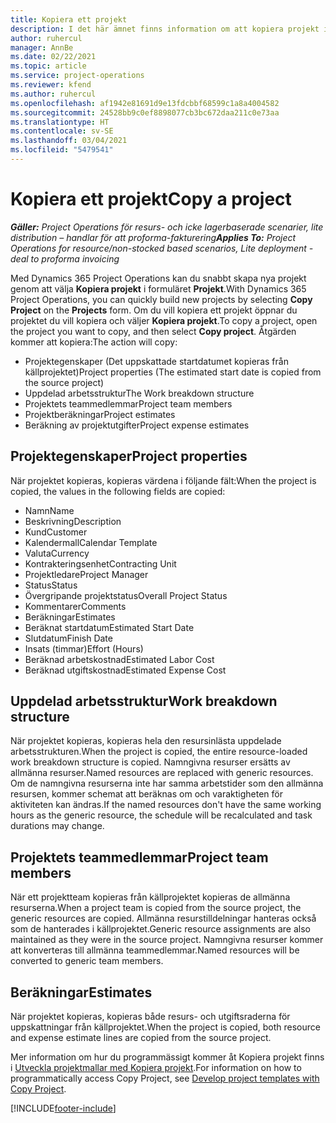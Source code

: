 ```yaml
---
title: Kopiera ett projekt
description: I det här ämnet finns information om att kopiera projekt i Dynamics 365 Project Operations.
author: ruhercul
manager: AnnBe
ms.date: 02/22/2021
ms.topic: article
ms.service: project-operations
ms.reviewer: kfend
ms.author: ruhercul
ms.openlocfilehash: af1942e81691d9e13fdcbbf68599c1a8a4004582
ms.sourcegitcommit: 24528bb9c0ef8898077cb3bc672daa211c0e73aa
ms.translationtype: HT
ms.contentlocale: sv-SE
ms.lasthandoff: 03/04/2021
ms.locfileid: "5479541"
---
```

# <a name="copy-a-project"></a><span data-ttu-id="4fd11-103">Kopiera ett projekt</span><span class="sxs-lookup"><span data-stu-id="4fd11-103">Copy a project</span></span>

<span data-ttu-id="4fd11-104">_**Gäller:** Project Operations för resurs- och icke lagerbaserade scenarier, lite distribution – handlar för att proforma-fakturering_</span><span class="sxs-lookup"><span data-stu-id="4fd11-104">_**Applies To:** Project Operations for resource/non-stocked based scenarios, Lite deployment - deal to proforma invoicing_</span></span>

<span data-ttu-id="4fd11-105">Med Dynamics 365 Project Operations kan du snabbt skapa nya projekt genom att välja **Kopiera projekt** i formuläret **Projekt**.</span><span class="sxs-lookup"><span data-stu-id="4fd11-105">With Dynamics 365 Project Operations, you can quickly build new projects by selecting **Copy Project** on the **Projects** form.</span></span> <span data-ttu-id="4fd11-106">Om du vill kopiera ett projekt öppnar du projektet du vill kopiera och väljer **Kopiera projekt**.</span><span class="sxs-lookup"><span data-stu-id="4fd11-106">To copy a project, open the project you want to copy, and then select **Copy project**.</span></span> <span data-ttu-id="4fd11-107">Åtgärden kommer att kopiera:</span><span class="sxs-lookup"><span data-stu-id="4fd11-107">The action will copy:</span></span>

- <span data-ttu-id="4fd11-108">Projektegenskaper (Det uppskattade startdatumet kopieras från källprojektet)</span><span class="sxs-lookup"><span data-stu-id="4fd11-108">Project properties (The estimated start date is copied from the source project)</span></span>
- <span data-ttu-id="4fd11-109">Uppdelad arbetsstruktur</span><span class="sxs-lookup"><span data-stu-id="4fd11-109">The Work breakdown structure</span></span>
- <span data-ttu-id="4fd11-110">Projektets teammedlemmar</span><span class="sxs-lookup"><span data-stu-id="4fd11-110">Project team members</span></span>
- <span data-ttu-id="4fd11-111">Projektberäkningar</span><span class="sxs-lookup"><span data-stu-id="4fd11-111">Project estimates</span></span>
- <span data-ttu-id="4fd11-112">Beräkning av projektutgifter</span><span class="sxs-lookup"><span data-stu-id="4fd11-112">Project expense estimates</span></span>

## <a name="project-properties"></a><span data-ttu-id="4fd11-113">Projektegenskaper</span><span class="sxs-lookup"><span data-stu-id="4fd11-113">Project properties</span></span>

<span data-ttu-id="4fd11-114">När projektet kopieras, kopieras värdena i följande fält:</span><span class="sxs-lookup"><span data-stu-id="4fd11-114">When the project is copied, the values in the following fields are copied:</span></span>

- <span data-ttu-id="4fd11-115">Namn</span><span class="sxs-lookup"><span data-stu-id="4fd11-115">Name</span></span>
- <span data-ttu-id="4fd11-116">Beskrivning</span><span class="sxs-lookup"><span data-stu-id="4fd11-116">Description</span></span>
- <span data-ttu-id="4fd11-117">Kund</span><span class="sxs-lookup"><span data-stu-id="4fd11-117">Customer</span></span>
- <span data-ttu-id="4fd11-118">Kalendermall</span><span class="sxs-lookup"><span data-stu-id="4fd11-118">Calendar Template</span></span>
- <span data-ttu-id="4fd11-119">Valuta</span><span class="sxs-lookup"><span data-stu-id="4fd11-119">Currency</span></span>
- <span data-ttu-id="4fd11-120">Kontrakteringsenhet</span><span class="sxs-lookup"><span data-stu-id="4fd11-120">Contracting Unit</span></span>
- <span data-ttu-id="4fd11-121">Projektledare</span><span class="sxs-lookup"><span data-stu-id="4fd11-121">Project Manager</span></span>
- <span data-ttu-id="4fd11-122">Status</span><span class="sxs-lookup"><span data-stu-id="4fd11-122">Status</span></span>
- <span data-ttu-id="4fd11-123">Övergripande projektstatus</span><span class="sxs-lookup"><span data-stu-id="4fd11-123">Overall Project Status</span></span>
- <span data-ttu-id="4fd11-124">Kommentarer</span><span class="sxs-lookup"><span data-stu-id="4fd11-124">Comments</span></span>
- <span data-ttu-id="4fd11-125">Beräkningar</span><span class="sxs-lookup"><span data-stu-id="4fd11-125">Estimates</span></span>
- <span data-ttu-id="4fd11-126">Beräknat startdatum</span><span class="sxs-lookup"><span data-stu-id="4fd11-126">Estimated Start Date</span></span>
- <span data-ttu-id="4fd11-127">Slutdatum</span><span class="sxs-lookup"><span data-stu-id="4fd11-127">Finish Date</span></span>
- <span data-ttu-id="4fd11-128">Insats (timmar)</span><span class="sxs-lookup"><span data-stu-id="4fd11-128">Effort (Hours)</span></span>
- <span data-ttu-id="4fd11-129">Beräknad arbetskostnad</span><span class="sxs-lookup"><span data-stu-id="4fd11-129">Estimated Labor Cost</span></span>
- <span data-ttu-id="4fd11-130">Beräknad utgiftskostnad</span><span class="sxs-lookup"><span data-stu-id="4fd11-130">Estimated Expense Cost</span></span>

## <a name="work-breakdown-structure"></a><span data-ttu-id="4fd11-131">Uppdelad arbetsstruktur</span><span class="sxs-lookup"><span data-stu-id="4fd11-131">Work breakdown structure</span></span>

<span data-ttu-id="4fd11-132">När projektet kopieras, kopieras hela den resursinlästa uppdelade arbetsstrukturen.</span><span class="sxs-lookup"><span data-stu-id="4fd11-132">When the project is copied, the entire resource-loaded work breakdown structure is copied.</span></span> <span data-ttu-id="4fd11-133">Namngivna resurser ersätts av allmänna resurser.</span><span class="sxs-lookup"><span data-stu-id="4fd11-133">Named resources are replaced with generic resources.</span></span> <span data-ttu-id="4fd11-134">Om de namngivna resurserna inte har samma arbetstider som den allmänna resursen, kommer schemat att beräknas om och varaktigheten för aktiviteten kan ändras.</span><span class="sxs-lookup"><span data-stu-id="4fd11-134">If the named resources don't have the same working hours as the generic resource, the schedule will be recalculated and task durations may change.</span></span>

## <a name="project-team-members"></a><span data-ttu-id="4fd11-135">Projektets teammedlemmar</span><span class="sxs-lookup"><span data-stu-id="4fd11-135">Project team members</span></span>

<span data-ttu-id="4fd11-136">När ett projektteam kopieras från källprojektet kopieras de allmänna resurserna.</span><span class="sxs-lookup"><span data-stu-id="4fd11-136">When a project team is copied from the source project, the generic resources are copied.</span></span> <span data-ttu-id="4fd11-137">Allmänna resurstilldelningar hanteras också som de hanterades i källprojektet.</span><span class="sxs-lookup"><span data-stu-id="4fd11-137">Generic resource assignments are also maintained as they were in the source project.</span></span> <span data-ttu-id="4fd11-138">Namngivna resurser kommer att konverteras till allmänna teammedlemmar.</span><span class="sxs-lookup"><span data-stu-id="4fd11-138">Named resources will be converted to generic team members.</span></span>

## <a name="estimates"></a><span data-ttu-id="4fd11-139">Beräkningar</span><span class="sxs-lookup"><span data-stu-id="4fd11-139">Estimates</span></span>

<span data-ttu-id="4fd11-140">När projektet kopieras, kopieras både resurs- och utgiftsraderna för uppskattningar från källprojektet.</span><span class="sxs-lookup"><span data-stu-id="4fd11-140">When the project is copied, both resource and expense estimate lines are copied from the source project.</span></span> 

<span data-ttu-id="4fd11-141">Mer information om hur du programmässigt kommer åt Kopiera projekt finns i [Utveckla projektmallar med Kopiera projekt](dev-copy-project.md).</span><span class="sxs-lookup"><span data-stu-id="4fd11-141">For information on how to programmatically access Copy Project, see [Develop project templates with Copy Project](dev-copy-project.md).</span></span>


[!INCLUDE[footer-include](../includes/footer-banner.md)]
